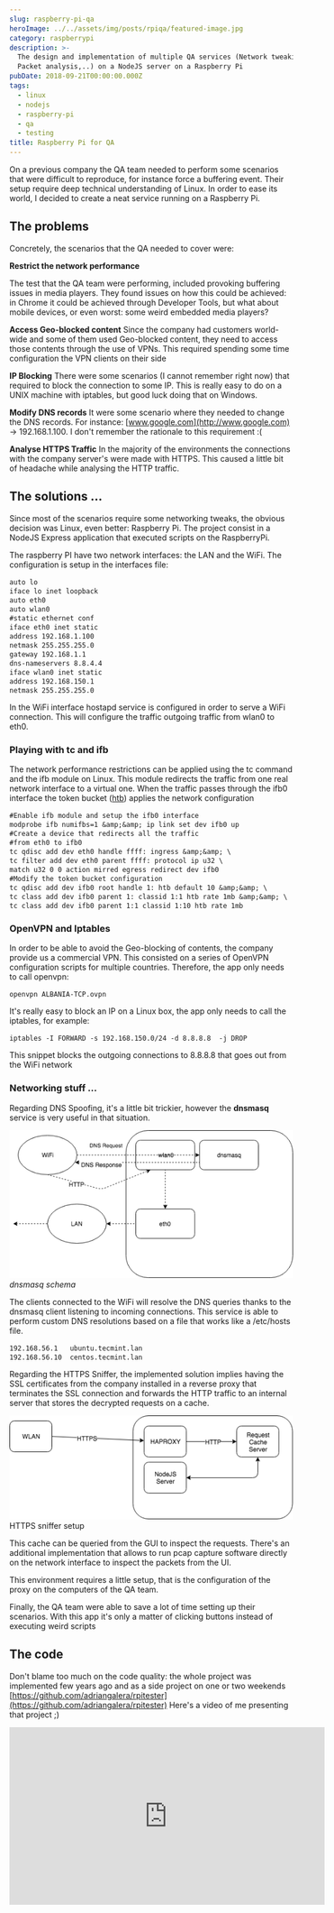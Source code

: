 ```yaml
---
slug: raspberry-pi-qa
heroImage: ../../assets/img/posts/rpiqa/featured-image.jpg
category: raspberrypi
description: >-
  The design and implementation of multiple QA services (Network tweaking, VPN,
  Packet analysis,..) on a NodeJS server on a Raspberry Pi
pubDate: 2018-09-21T00:00:00.000Z
tags:
  - linux
  - nodejs
  - raspberry-pi
  - qa
  - testing
title: Raspberry Pi for QA
---
```


On a previous company the QA team needed to perform some scenarios that were difficult to reproduce, for instance force a buffering event. Their setup require deep technical understanding of Linux. In order to ease its world, I decided to create a neat service running on a Raspberry Pi.

## The problems

Concretely, the scenarios that the QA needed to cover were:

**Restrict the network performance**

The test that the QA team were performing, included provoking buffering issues in media players. They found issues on how this could be achieved: in Chrome it could be achieved through Developer Tools, but what about mobile devices, or even worst: some weird embedded media players?

**Access Geo-blocked content**
Since the company had customers world-wide and some of them used Geo-blocked content, they need to access those contents through the use of VPNs. This required spending some time configuration the VPN clients on their side

**IP Blocking**
There were some scenarios (I cannot remember right now) that required to block the connection to some IP. This is really easy to do on a UNIX machine with iptables, but good luck doing that on Windows.

**Modify DNS records**
It were some scenario where they needed to change the DNS records. For instance: [www.google.com](http://www.google.com) -> 192.168.1.100. I don't remember the rationale to this requirement :(

**Analyse HTTPS Traffic**
In the majority of the environments the connections with the company server's were made with HTTPS. This caused a little bit of headache while analysing the HTTP traffic.

## The solutions ...

Since most of the scenarios require some networking tweaks, the obvious decision was Linux, even better: Raspberry Pi. The project consist in a NodeJS Express application that executed scripts on the RaspberryPi.

The raspberry PI have two network interfaces: the LAN and the WiFi. The configuration is setup in the interfaces file:

```shell
auto lo
iface lo inet loopback
auto eth0
auto wlan0
#static ethernet conf
iface eth0 inet static
address 192.168.1.100
netmask 255.255.255.0
gateway	192.168.1.1
dns-nameservers 8.8.4.4
iface wlan0 inet static
address 192.168.150.1
netmask 255.255.255.0
```

In the WiFi interface hostapd service is configured in order to serve a WiFi connection. This will configure the traffic outgoing traffic from wlan0 to eth0.

### Playing with tc and ifb

The network performance restrictions can be applied using the tc command and the ifb module on Linux. This module redirects the traffic from one real network interface to a virtual one. When the traffic passes through the ifb0 interface the token bucket (<a href="https://en.wikipedia.org/wiki/Token_bucket#Hierarchical_token_bucket">htb</a>) applies the network configuration

```shell
#Enable ifb module and setup the ifb0 interface
modprobe ifb numifbs=1 &amp;&amp; ip link set dev ifb0 up
#Create a device that redirects all the traffic
#from eth0 to ifb0
tc qdisc add dev eth0 handle ffff: ingress &amp;&amp; \
tc filter add dev eth0 parent ffff: protocol ip u32 \
match u32 0 0 action mirred egress redirect dev ifb0
#Modify the token bucket configuration
tc qdisc add dev ifb0 root handle 1: htb default 10 &amp;&amp; \
tc class add dev ifb0 parent 1: classid 1:1 htb rate 1mb &amp;&amp; \
tc class add dev ifb0 parent 1:1 classid 1:10 htb rate 1mb
```

### OpenVPN and Iptables

In order to be able to avoid the Geo-blocking of contents, the company provide us a commercial VPN. This consisted on a series of OpenVPN configuration scripts for multiple countries. Therefore, the app only needs to call openvpn:

```shell
openvpn ALBANIA-TCP.ovpn
```

It's really easy to block an IP on a Linux box, the app only needs to call the iptables, for example:

```shell
iptables -I FORWARD -s 192.168.150.0/24 -d 8.8.8.8  -j DROP
```

This snippet blocks the outgoing connections to 8.8.8.8 that goes out from the WiFi network

### Networking stuff ...

Regarding DNS Spoofing, it's a little bit trickier, however the <strong>dnsmasq</strong> service is very useful in that situation.

![dnsmasq schema](../../assets/img/posts/rpiqa/dnsmasq.png 'dnsmasq schema')
_dnsmasq schema_

The clients connected to the WiFi will resolve the DNS queries thanks to the dnsmasq client listening to incoming connections. This service is able to perform custom DNS resolutions based on a file that works like a /etc/hosts file.

```
192.168.56.1   ubuntu.tecmint.lan
192.168.56.10  centos.tecmint.lan
```

Regarding the HTTPS Sniffer, the implemented solution implies having the SSL certificates from the company installed in a reverse proxy that terminates the SSL connection and forwards the HTTP traffic to an internal server that stores the decrypted requests on a cache.

![https proxy setup](../../assets/img/posts/rpiqa/httpsproxy.png 'https proxy setup')
HTTPS sniffer setup

This cache can be queried from the GUI to inspect the requests. There's an additional implementation that allows to run pcap capture software directly on the network interface to inspect the packets from the UI.

This environment requires a little setup, that is the configuration of the proxy on the computers of the QA team.

Finally, the QA team were able to save a lot of time setting up their scenarios. With this app it's only a matter of clicking buttons instead of executing weird scripts

## The code

Don't blame too much on the code quality: the whole project was implemented few years ago and as a side project on one or two weekends <a href="https://github.com/adriangalera/rpitester">[https://github.com/adriangalera/rpitester](https://github.com/adriangalera/rpitester)</a>
Here's a video of me presenting that project ;)

<iframe src="https://www.youtube.com/embed/aUaEF87pdms?rel=0&amp;showinfo=0" width="560" height="315" frameborder="0" allowfullscreen="allowfullscreen"></iframe>
